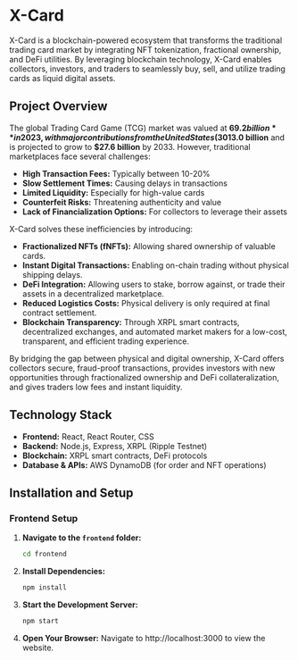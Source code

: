 # X-Card

X-Card is a blockchain-powered ecosystem that transforms the traditional trading card market by integrating NFT tokenization, fractional ownership, and DeFi utilities. By leveraging blockchain technology, X-Card enables collectors, investors, and traders to seamlessly buy, sell, and utilize trading cards as liquid digital assets.

## Project Overview

The global Trading Card Game (TCG) market was valued at **$69.2 billion** in 2023, with major contributions from the United States (30%), Japan (28%), and China (25%). Additionally, the Sports Card market reached **$13.0 billion** and is projected to grow to **$27.6 billion** by 2033. However, traditional marketplaces face several challenges:

- **High Transaction Fees:** Typically between 10-20%
- **Slow Settlement Times:** Causing delays in transactions
- **Limited Liquidity:** Especially for high-value cards
- **Counterfeit Risks:** Threatening authenticity and value
- **Lack of Financialization Options:** For collectors to leverage their assets

X-Card solves these inefficiencies by introducing:

- **Fractionalized NFTs (fNFTs):** Allowing shared ownership of valuable cards.
- **Instant Digital Transactions:** Enabling on-chain trading without physical shipping delays.
- **DeFi Integration:** Allowing users to stake, borrow against, or trade their assets in a decentralized marketplace.
- **Reduced Logistics Costs:** Physical delivery is only required at final contract settlement.
- **Blockchain Transparency:** Through XRPL smart contracts, decentralized exchanges, and automated market makers for a low-cost, transparent, and efficient trading experience.

By bridging the gap between physical and digital ownership, X-Card offers collectors secure, fraud-proof transactions, provides investors with new opportunities through fractionalized ownership and DeFi collateralization, and gives traders low fees and instant liquidity.

## Technology Stack

- **Frontend:** React, React Router, CSS
- **Backend:** Node.js, Express, XRPL (Ripple Testnet)
- **Blockchain:** XRPL smart contracts, DeFi protocols
- **Database & APIs:** AWS DynamoDB (for order and NFT operations)

## Installation and Setup

### Frontend Setup

1. **Navigate to the `frontend` folder:**

   ```bash
   cd frontend
2. **Install Dependencies:**

   ```bash
   npm install
3. **Start the Development Server:**

   ```bash
   npm start
4. **Open Your Browser:**
Navigate to http://localhost:3000 to view the website.

